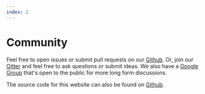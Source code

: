 ```yaml
---
index: 2
---
```


# Community

Feel free to open issues or submit pull requests on our [Github](https://github.com/orange-lang/orange). Or, join our [Gitter](https://gitter.im/orange-lang/orange) and feel free to ask questions or submit ideas. We also have a [Google Group](https://groups.google.com/forum/?fromgroups#!forum/orange-lang) that's open to the public for more long form discussions.

The source code for this website can also be found on [Github](https://github.com/orange-lang/orange-site).
